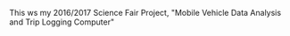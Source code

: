 This ws my 2016/2017 Science Fair Project, "Mobile Vehicle Data Analysis and Trip Logging Computer"
